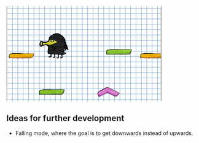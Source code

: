 ![](https://github.com/benjaminleon/16_Games/blob/master/02_Doodle_Jump/doodle_jump.png)

## Ideas for further development
* Falling mode, where the goal is to get downwards instead of upwards.
